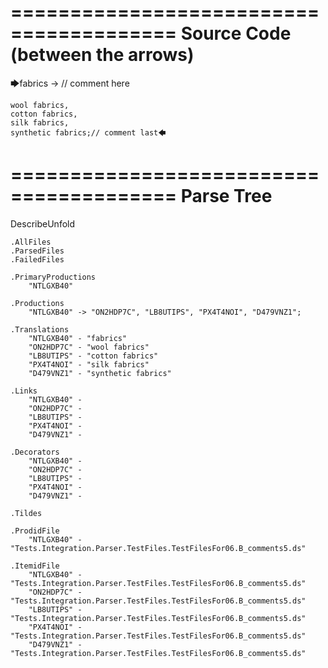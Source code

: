 ========================================
Source Code (between the arrows)
========================================

🡆fabrics -> // comment here

    wool fabrics,
    cotton fabrics,
    silk fabrics,
    synthetic fabrics;// comment last🡄

========================================
Parse Tree
========================================
DescribeUnfold

    .AllFiles
    .ParsedFiles
    .FailedFiles

    .PrimaryProductions
        "NTLGXB40" 

    .Productions
        "NTLGXB40" -> "ON2HDP7C", "LB8UTIPS", "PX4T4NOI", "D479VNZ1";

    .Translations
        "NTLGXB40" - "fabrics"
        "ON2HDP7C" - "wool fabrics"
        "LB8UTIPS" - "cotton fabrics"
        "PX4T4NOI" - "silk fabrics"
        "D479VNZ1" - "synthetic fabrics"

    .Links
        "NTLGXB40" - 
        "ON2HDP7C" - 
        "LB8UTIPS" - 
        "PX4T4NOI" - 
        "D479VNZ1" - 

    .Decorators
        "NTLGXB40" - 
        "ON2HDP7C" - 
        "LB8UTIPS" - 
        "PX4T4NOI" - 
        "D479VNZ1" - 

    .Tildes

    .ProdidFile
        "NTLGXB40" - "Tests.Integration.Parser.TestFiles.TestFilesFor06.B_comments5.ds"

    .ItemidFile
        "NTLGXB40" - "Tests.Integration.Parser.TestFiles.TestFilesFor06.B_comments5.ds"
        "ON2HDP7C" - "Tests.Integration.Parser.TestFiles.TestFilesFor06.B_comments5.ds"
        "LB8UTIPS" - "Tests.Integration.Parser.TestFiles.TestFilesFor06.B_comments5.ds"
        "PX4T4NOI" - "Tests.Integration.Parser.TestFiles.TestFilesFor06.B_comments5.ds"
        "D479VNZ1" - "Tests.Integration.Parser.TestFiles.TestFilesFor06.B_comments5.ds"

